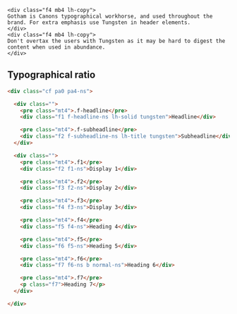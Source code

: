 ```html|plain,span-4,no-source
<div class="f4 mb4 lh-copy">
Gotham is Canons typographical workhorse, and used throughout the brand. For extra emphasis use Tungsten in header elements.
</div>
<div class="f4 mb4 lh-copy">
Don't overtax the users with Tungsten as it may be hard to digest the content when used in abundance.
</div>
```

<!-- #### Gotham Book Used in body copy and smaller headings
```type
{
  "headings": [24,20,16,14,12],
  "font": "gotham-book",
  "weight": 100,
  "color": "#000"
}
``` -->

<!-- #### Gotham Bold — Used in heading
```type
{
  "headings": [48,36],
  "font": "gotham-bold",
  "weight": 100,
  "color": "#000"
}
``` -->

<!-- #### Tungsten Semibold — Only to be used on H1 and H2 in marketing context
```type|kern,smoothen,single
{
    "headings": [88, 64],
    "color": "#000",
    "font": "tungsten",
    "textTransform" : "uppercase"
}
``` -->


## Typographical ratio


```html
<div class="cf pa0 pa4-ns">

  <div class="">
    <pre class="mt4">.f-headline</pre>
    <div class="f1 f-headline-ns lh-solid tungsten">Headline</div>

    <pre class="mt4">.f-subheadline</pre>
    <div class="f2 f-subheadline-ns lh-title tungsten">Subheadline</div>
  </div>

  <div class="">
    <pre class="mt4">.f1</pre>
    <div class="f2 f1-ns">Display 1</div>

    <pre class="mt4">.f2</pre>
    <div class="f3 f2-ns">Display 2</div>

    <pre class="mt4">.f3</pre>
    <div class="f4 f3-ns">Display 3</div>

    <pre class="mt4">.f4</pre>
    <div class="f5 f4-ns">Heading 4</div>

    <pre class="mt4">.f5</pre>
    <div class="f6 f5-ns">Heading 5</div>

    <pre class="mt4">.f6</pre>
    <div class="f7 f6-ns b normal-ns">Heading 6</div>

    <pre class="mt4">.f7</pre>
    <p class="f7">Heading 7</p>
  </div>

</div>
```
